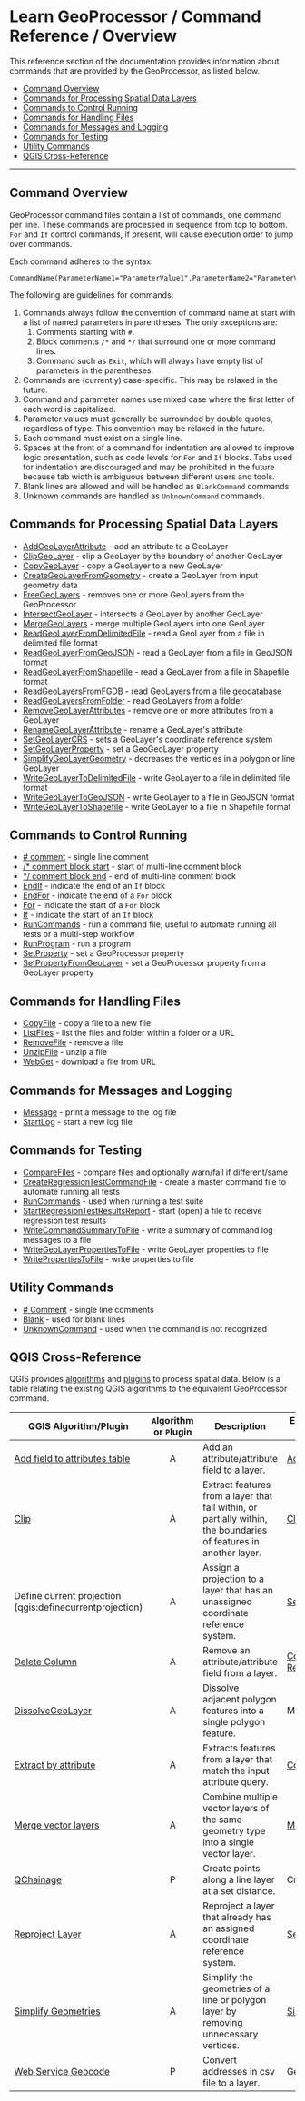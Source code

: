 # Learn GeoProcessor / Command Reference / Overview #

This reference section of the documentation provides information about commands that are provided
by the GeoProcessor, as listed below.

* [Command Overview](#command-overview)
* [Commands for Processing Spatial Data Layers](#commands-for-processing-spatial-data-layers)
* [Commands to Control Running](#commands-to-control-running)
* [Commands for Handling Files](#commands-for-handling-files)
* [Commands for Messages and Logging](#commands-for-messages-and-logging)
* [Commands for Testing](#commands-for-testing)
* [Utility Commands](#utility-commands)
* [QGIS Cross-Reference](#qgis-cross-reference)

---------------------------

## Command Overview ##

GeoProcessor command files contain a list of commands, one command per line.
These commands are processed in sequence from top to bottom.
`For` and `If` control commands, if present, will cause execution order to jump over commands.

Each command adheres to the syntax:

```text
CommandName(ParameterName1="ParameterValue1",ParameterName2="ParameterValue2",...)
```

The following are guidelines for commands:

1. Commands always follow the convention of command name at start with a list of named parameters in parentheses.
The only exceptions are:
	1. Comments starting with `#`.
	2. Block comments `/*` and `*/` that surround one or more command lines.
	3. Command such as `Exit`, which will always have empty list of parameters in the parentheses.
2. Commands are (currently) case-specific.  This may be relaxed in the future.
3. Command and parameter names use mixed case where the first letter of each word is capitalized.
4. Parameter values must generally be surrounded by double quotes, regardless of type.
This convention may be relaxed in the future.
5. Each command must exist on a single line.
6. Spaces at the front of a command for indentation are allowed to improve logic presentation,
such as code levels for `For` and `If` blocks.
Tabs used for indentation are discouraged and may be prohibited in the future because tab width is ambiguous between different users and tools.
7. Blank lines are allowed and will be handled as `BlankCommand` commands.
8. Unknown commands are handled as `UnknownCommand` commands.

## Commands for Processing Spatial Data Layers ##

* [AddGeoLayerAttribute](AddGeoLayerAttribute/AddGeoLayerAttribute) - add an attribute to a GeoLayer
* [ClipGeoLayer](ClipGeoLayer/ClipGeoLayer) - clip a GeoLayer by the boundary of another GeoLayer 
* [CopyGeoLayer](CopyGeoLayer/CopyGeoLayer) - copy a GeoLayer to a new GeoLayer
* [CreateGeoLayerFromGeometry](CreateGeoLayerFromGeometry/CreateGeoLayerFromGeometry) - create a GeoLayer from input geometry data
* [FreeGeoLayers](FreeGeoLayers/FreeGeoLayers) - removes one or more GeoLayers from the GeoProcessor
* [IntersectGeoLayer](IntersectGeoLayer/IntersectGeoLayer) - intersects a GeoLayer by another GeoLayer
* [MergeGeoLayers](MergeGeoLayers/MergeGeoLayers) - merge multiple GeoLayers into one GeoLayer
* [ReadGeoLayerFromDelimitedFile](ReadGeoLayerFromDelimitedFile/ReadGeoLayerFromDelimitedFile) - read a GeoLayer from a file in delimited file format
* [ReadGeoLayerFromGeoJSON](ReadGeoLayerFromGeoJSON/ReadGeoLayerFromGeoJSON) - read a GeoLayer from a file in GeoJSON format
* [ReadGeoLayerFromShapefile](ReadGeoLayerFromShapefile/ReadGeoLayerFromShapefile) - read a GeoLayer from a file in Shapefile format
* [ReadGeoLayersFromFGDB](ReadGeoLayersFromFGDB/ReadGeoLayersFromFGDB) - read GeoLayers from a file geodatabase
* [ReadGeoLayersFromFolder](ReadGeoLayersFromFolder/ReadGeoLayersFromFolder) - read GeoLayers from a folder
* [RemoveGeoLayerAttributes](RemoveGeoLayerAttributes/RemoveGeoLayerAttributes) - remove one or more attributes from a GeoLayer
* [RenameGeoLayerAttribute](RenameGeoLayerAttribute/RenameGeoLayerAttribute) - rename a GeoLayer's attribute
* [SetGeoLayerCRS](SetGeoLayerCRS/SetGeoLayerCRS) - sets a GeoLayer's coordinate reference system
* [SetGeoLayerProperty](SetGeoLayerProperty/SetGeoLayerProperty) - set a GeoGeoLayer property
* [SimplifyGeoLayerGeometry](SimplifyGeoLayerGeometry/SimplifyGeoLayerGeometry) - decreases the verticies in a polygon or line GeoLayer 
* [WriteGeoLayerToDelimitedFile](WriteGeoLayerToDelimitedFile/WriteGeoLayerToDelimitedFile) - write GeoLayer to a file in delimited file format
* [WriteGeoLayerToGeoJSON](WriteGeoLayerToGeoJSON/WriteGeoLayerToGeoJSON) - write GeoLayer to a file in GeoJSON format
* [WriteGeoLayerToShapefile](WriteGeoLayerToShapefile/WriteGeoLayerToShapefile) - write GeoLayer to a file in Shapefile format

## Commands to Control Running ##

* [\# comment](HashComment/HashComment) - single line comment
* [/\* comment block start](CommentBlockStart/CommentBlockStart) - start of multi-line comment block
* [\*/ comment block end](CommentBlockEnd/CommentBlockEnd) - end of multi-line comment block
* [EndIf](EndIf/EndIf) - indicate the end of an `If` block
* [EndFor](EndFor/EndFor) - indicate the end of a `For` block
* [For](For/For) - indicate the start of a `For` block
* [If](If/If) - indicate the start of an `If` block
* [RunCommands](RunCommands/RunCommands) - run a command file, useful to automate running all tests or a multi-step workflow
* [RunProgram](RunProgram/RunProgram) - run a program
* [SetProperty](SetProperty/SetProperty) - set a GeoProcessor property
* [SetPropertyFromGeoLayer](SetPropertyFromGeoLayer/SetPropertyFromGeoLayer) - set a GeoProcessor property from a GeoLayer property

## Commands for Handling Files ##

* [CopyFile](CopyFile/CopyFile) - copy a file to a new file
* [ListFiles](ListFiles/ListFiles) - list the files and folder within a folder or a URL
* [RemoveFile](RemoveFile/RemoveFile) - remove a file
* [UnzipFile](UnzipFile/UnzipFile) - unzip a file
* [WebGet](WebGet/WebGet) - download a file from URL

## Commands for Messages and Logging ##

* [Message](Message/Message) - print a message to the log file
* [StartLog](StartLog/StartLog) - start a new log file

## Commands for Testing ##

* [CompareFiles](CompareFiles/CompareFiles) - compare files and optionally warn/fail if different/same
* [CreateRegressionTestCommandFile](CreateRegressionTestCommandFile/CreateRegressionTestCommandFile) - create a master command file to automate running all tests
* [RunCommands](RunCommands/RunCommands) - used when running a test suite
* [StartRegressionTestResultsReport](StartRegressionTestResultsReport/StartRegressionTestResultsReport) - start (open) a file to receive regression test results
* [WriteCommandSummaryToFile](WriteCommandSummaryToFile/WriteCommandSummaryToFile) - write a summary of command log messages to a file
* [WriteGeoLayerPropertiesToFile](WriteGeoLayerPropertiesToFile/WriteGeoLayerPropertiesToFile) - write GeoLayer properties to file
* [WritePropertiesToFile](WritePropertiesToFile/WritePropertiesToFile) - write properties to file

## Utility Commands ##

* [# Comment](Comment/Comment) - single line comments
* [Blank](Blank/Blank) - used for blank lines
* [UnknownCommand](UnknownCommand/UnknownCommand) - used when the command is not recognized

## QGIS Cross-Reference ##

QGIS provides [algorithms](https://docs.qgis.org/2.8/en/docs/user_manual/processing/console.html) and [plugins](https://plugins.qgis.org/) to process spatial data. Below is a table relating the existing QGIS algorithms to the equivalent GeoProcessor command. 

|QGIS Algorithm/Plugin| `A`lgorithm or `P`lugin |Description|Equivalent GeoProcessor Command(s)|Comment/Status|
|----|:---:|---|---|---|
|[Add field to attributes table](https://docs.qgis.org/2.8/en/docs/user_manual/processing_algs/qgis/vector_table_tools/addfieldtoattributestable.html)|A|Add an attribute/attribute field to a layer.| [AddGeoLayerAttribute](AddGeoLayerAttribute/AddGeoLayerAttribute) | Completed|
|[Clip](https://docs.qgis.org/2.14/en/docs/user_manual/processing_algs/qgis/vector_overlay_tools.html)|A| Extract features from a layer that fall within, or partially within, the boundaries of features in another layer.|[ClipGeoLayer](ClipGeoLayer/ClipGeoLayer)|Completed|
|Define current projection (qgis:definecurrentprojection)|A|Assign a projection to a layer that has an unassigned coordinate reference system.|[SetGeoLayerCRS](SetGeoLayerCRS/SetGeoLayerCRS)|Completed|
|[Delete Column](https://docs.qgis.org/2.8/en/docs/user_manual/processing_algs/qgis/vector_table_tools/deletecolumn.html)|A|Remove an attribute/attribute field from a layer.|[CopyGeoLayer](CopyGeoLayer/CopyGeoLayer) and [RemoveGeoLayerAttributes](RemoveGeoLayerAttributes/RemoveGeoLayerAttributes)|Completed|
|[DissolveGeoLayer](https://docs.qgis.org/2.8/en/docs/user_manual/processing_algs/qgis/vector_geometry_tools/dissolve.html)|A|Dissolve adjacent polygon features into a single polygon feature.|MergeGeoLayerFeatures|In Queue
|[Extract by attribute](https://docs.qgis.org/2.8/en/docs/user_manual/processing_algs/qgis/vector_selection_tools/extractbyattribute.html)|A|Extracts features from a layer that match the input attribute query.| [CopyGeoLayer](CopyGeoLayer/CopyGeoLayer)| Completed|
|[Merge vector layers](https://docs.qgis.org/2.8/en/docs/user_manual/processing_algs/qgis/vector_general_tools/mergevectorlayers.html)|A|Combine multiple vector layers of the same geometry type into a single vector layer. | [MergeGeoLayers](MergeGeoLayers/MergeGeoLayers)| Under construction|
|[QChainage](https://plugins.qgis.org/plugins/qchainage/)|P|Create points along a line layer at a set distance.|CreatePointsAlongALine|In Queue|
|[Reproject Layer](https://docs.qgis.org/2.8/en/docs/user_manual/processing_algs/qgis/vector_general_tools/reprojectlayer.html)|A| Reproject a layer that already has an assigned coordinate reference system.|[SetGeoLayerCRS](SetGeoLayerCRS/SetGeoLayerCRS)|Completed|
|[Simplify Geometries](https://docs.qgis.org/2.8/en/docs/user_manual/processing_algs/qgis/vector_geometry_tools/simplifygeometries.html)|A|Simplify the geometries of a line or polygon layer by removing unnecessary vertices.| [SimplifyGeoLayerGeometry](SimplifyGeoLayerGeometry/SimplifyGeoLayerGeometry)|Completed|
|[Web Service Geocode](https://plugins.qgis.org/plugins/GeoCoding/)|P|Convert addresses in csv file to a layer.|Geocode|In Queue|



